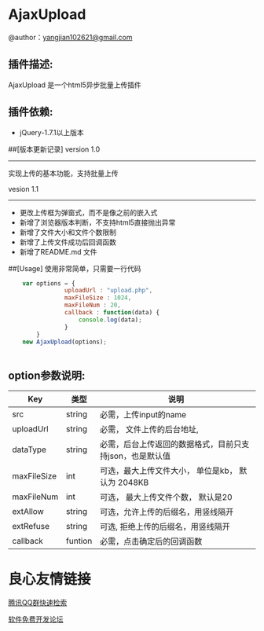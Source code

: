 AjaxUpload
========
>
@author：yangjian102621@gmail.com 

插件描述:
--------
AjaxUpload 是一个html5异步批量上传插件


插件依赖:
-------
* jQuery-1.7.1以上版本

##[版本更新记录]
version 1.0
******
实现上传的基本功能，支持批量上传

vesion 1.1
****
* 更改上传框为弹窗式，而不是像之前的嵌入式
* 新增了浏览器版本判断，不支持html5直接抛出异常
* 新增了文件大小和文件个数限制
* 新增了上传文件成功后回调函数
* 新增了README.md 文件 


##[Usage]
使用非常简单，只需要一行代码

```javascript
    var options = {
				uploadUrl : "upload.php",
				maxFileSize : 1024,
				maxFileNum : 20,
				callback : function(data) {
					console.log(data);
				}
		}
    new AjaxUpload(options);
    
```
option参数说明:
-------------

Key  | 类型   | 说明
---|--- | ---
src | string | 必需，上传input的name
uploadUrl | string |必需， 文件上传的后台地址,
dataType | string|必需，后台上传返回的数据格式，目前只支持json，也是默认值
maxFileSize | int | 可选，最大上传文件大小， 单位是kb， 默认为 2048KB
maxFileNum | int | 可选， 最大上传文件个数， 默认是20
extAllow | string | 可选，允许上传的后缀名，用竖线隔开
extRefuse | string | 可选, 拒绝上传的后缀名，用竖线隔开
callback | funtion | 必需，点击确定后的回调函数













 # 良心友情链接

[腾讯QQ群快速检索](http://u.720life.cn/s/8cf73f7c)

[软件免费开发论坛](http://u.720life.cn/s/bbb01dc0)